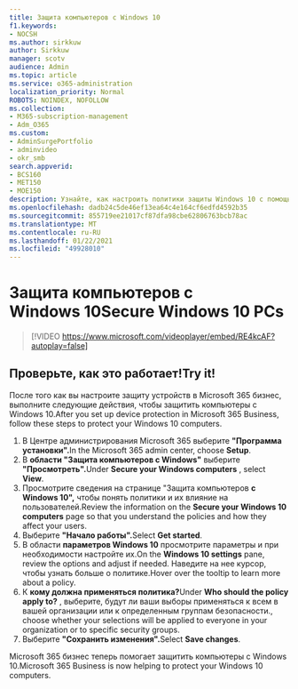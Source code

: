 ```yaml
---
title: Защита компьютеров с Windows 10
f1.keywords:
- NOCSH
ms.author: sirkkuw
author: Sirkkuw
manager: scotv
audience: Admin
ms.topic: article
ms.service: o365-administration
localization_priority: Normal
ROBOTS: NOINDEX, NOFOLLOW
ms.collection:
- M365-subscription-management
- Adm_O365
ms.custom:
- AdminSurgePortfolio
- adminvideo
- okr_smb
search.appverid:
- BCS160
- MET150
- MOE150
description: Узнайте, как настроить политики защиты Windows 10 с помощью Microsoft 365 бизнес премиум.
ms.openlocfilehash: dadb24c5de46ef13ea64c4e164cf6edfd4592b35
ms.sourcegitcommit: 855719ee21017cf87dfa98cbe62806763bcb78ac
ms.translationtype: MT
ms.contentlocale: ru-RU
ms.lasthandoff: 01/22/2021
ms.locfileid: "49928010"
---
```

# <a name="secure-windows-10-pcs"></a><span data-ttu-id="8d862-103">Защита компьютеров с Windows 10</span><span class="sxs-lookup"><span data-stu-id="8d862-103">Secure Windows 10 PCs</span></span>

> [!VIDEO https://www.microsoft.com/videoplayer/embed/RE4kcAF?autoplay=false]
 
## <a name="try-it"></a><span data-ttu-id="8d862-104">Проверьте, как это работает!</span><span class="sxs-lookup"><span data-stu-id="8d862-104">Try it!</span></span>  

<span data-ttu-id="8d862-105">После того как вы настроите защиту устройств в Microsoft 365 бизнес, выполните следующие действия, чтобы защитить компьютеры с Windows 10.</span><span class="sxs-lookup"><span data-stu-id="8d862-105">After you set up device protection in Microsoft 365 Business, follow these steps to protect your Windows 10 computers.</span></span>

1. <span data-ttu-id="8d862-106">В Центре администрирования Microsoft 365 выберите **"Программа установки".**</span><span class="sxs-lookup"><span data-stu-id="8d862-106">In the Microsoft 365 admin center, choose  **Setup**.</span></span>
2. <span data-ttu-id="8d862-107">В **области "Защита компьютеров с Windows"** выберите **"Просмотреть".**</span><span class="sxs-lookup"><span data-stu-id="8d862-107">Under  **Secure your Windows computers** , select  **View**.</span></span>
3. <span data-ttu-id="8d862-108">Просмотрите сведения на странице "Защита компьютеров  **с Windows 10",**  чтобы понять политики и их влияние на пользователей.</span><span class="sxs-lookup"><span data-stu-id="8d862-108">Review the information on the  **Secure your Windows 10 computers**  page so that you understand the policies and how they affect your users.</span></span>
4. <span data-ttu-id="8d862-109">Выберите **"Начало работы".**</span><span class="sxs-lookup"><span data-stu-id="8d862-109">Select  **Get started**.</span></span>
5. <span data-ttu-id="8d862-110">В области  **параметров Windows 10**  просмотрите параметры и при необходимости настройте их.</span><span class="sxs-lookup"><span data-stu-id="8d862-110">On the  **Windows 10 settings**  pane, review the options and adjust if needed.</span></span> <span data-ttu-id="8d862-111">Наведите на нее курсор, чтобы узнать больше о политике.</span><span class="sxs-lookup"><span data-stu-id="8d862-111">Hover over the tooltip to learn more about a policy.</span></span>
6. <span data-ttu-id="8d862-112">К  **кому должна применяться политика?**</span><span class="sxs-lookup"><span data-stu-id="8d862-112">Under  **Who should the policy apply to?**</span></span> <span data-ttu-id="8d862-113">, выберите, будут ли ваши выборы применяться к всем в вашей организации или к определенным группам безопасности.</span><span class="sxs-lookup"><span data-stu-id="8d862-113">, choose whether your selections will be applied to everyone in your organization or to specific security groups.</span></span>
7. <span data-ttu-id="8d862-114">Выберите **"Сохранить изменения".**</span><span class="sxs-lookup"><span data-stu-id="8d862-114">Select  **Save changes**.</span></span>

<span data-ttu-id="8d862-115">Microsoft 365 бизнес теперь помогает защитить компьютеры с Windows 10.</span><span class="sxs-lookup"><span data-stu-id="8d862-115">Microsoft 365 Business is now helping to protect your Windows 10 computers.</span></span>